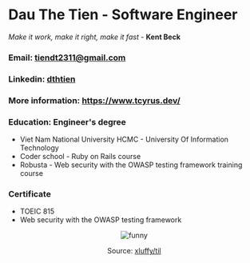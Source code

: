 # Dau The Tien - Software Engineer

*Make it work, make it right, make it fast* - **Kent Beck**

### Email: tiendt2311@gmail.com
### Linkedin: [dthtien](https://www.linkedin.com/in/dthtien/)
### More information: https://www.tcyrus.dev/
### Education: Engineer's degree
  - Viet Nam National University HCMC - University Of Information
Technology
  - Coder school - Ruby on Rails course
  - Robusta - Web security with the OWASP testing framework training course
### Certificate
  - TOEIC 815
  - Web security with the OWASP testing framework
<p align="center">
  <img src="https://user-images.githubusercontent.com/20236616/111248241-1b5a6200-863c-11eb-940c-b8dec17c6573.png" alt="funny"/>
</p>

<p align="center">
  Source: <a href="https://github.com/xluffy/til">xluffy/til</a>
</p>

